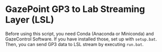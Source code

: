 # GazePoint GP3 to Lab Streaming Layer (LSL)

Before using this script, you need Conda (Anaconda or Miniconda) and GazeControl Software.
If you have installed those, set up with `setup.bat`.
Then, you can send GP3 data to LSL stream by executing `run.bat`.